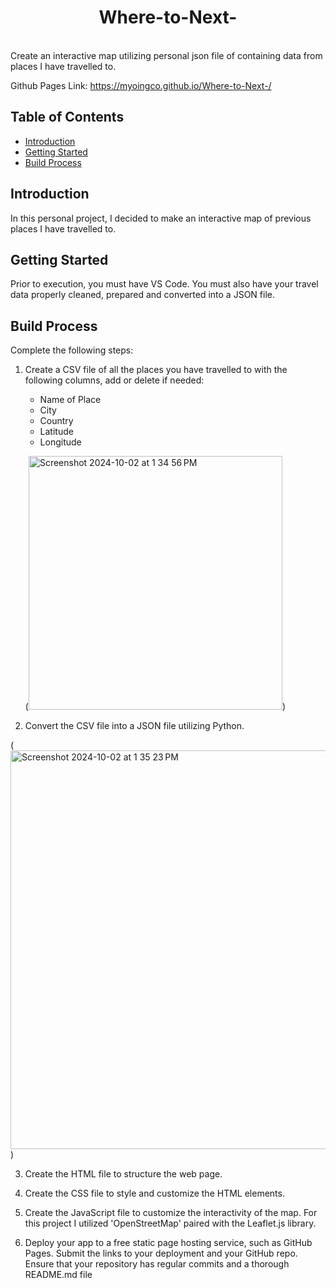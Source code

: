<h1 align="center"> Where-to-Next- </h1> <br>
Create an interactive map utilizing personal json file of containing data from places I have travelled to.

Github Pages Link: https://myoingco.github.io/Where-to-Next-/

## Table of Contents

- [Introduction](#introduction)
- [Getting Started](#getting-started)
- [Build Process](#build-process)


## Introduction
In this personal project, I decided to make an interactive map of previous places I have travelled to. 


## Getting Started

Prior to execution, you must have VS Code. You must also have your travel data properly cleaned, prepared and converted into a JSON file.


## Build Process

Complete the following steps:

1) Create a CSV file of all the places you have travelled to with the following columns, add or delete if needed:
    - Name of Place
    - City 
    - Country
    - Latitude
    - Longitude
    
    (<img width="406" alt="Screenshot 2024-10-02 at 1 34 56 PM" src="https://github.com/user-attachments/assets/53175843-1fb7-46ee-8d83-1eea791f6ad2">)


2) Convert the CSV file into a JSON file utilizing Python.

 (<img width="638" alt="Screenshot 2024-10-02 at 1 35 23 PM" src="https://github.com/user-attachments/assets/63d49800-14d3-4216-b659-7613e2a1654b">)

    
3) Create the HTML file to structure the web page.
    
4) Create the CSS file to style and customize the HTML elements.

5) Create the JavaScript file to customize the interactivity of the map. For this project I utilized 'OpenStreetMap' paired with the Leaflet.js library.

6) Deploy your app to a free static page hosting service, such as GitHub Pages. Submit the links to your deployment and your GitHub repo. Ensure that your repository has regular commits and a thorough README.md file

